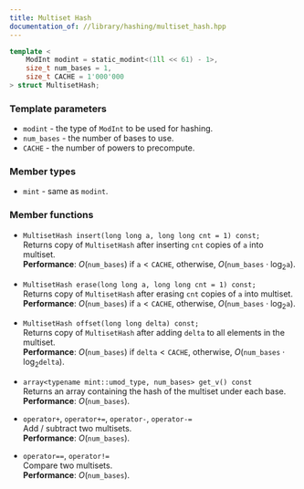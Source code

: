 ```yaml
---
title: Multiset Hash
documentation_of: //library/hashing/multiset_hash.hpp
---
```


```c++
template <
    ModInt modint = static_modint<(1ll << 61) - 1>,
    size_t num_bases = 1,
    size_t CACHE = 1'000'000
> struct MultisetHash;
```

### Template parameters

- `modint` - the type of `ModInt` to be used for hashing.
- `num_bases` - the number of bases to use.
- `CACHE` - the number of powers to precompute.

### Member types

- `mint` - same as `modint`.

### Member functions

- `MultisetHash insert(long long a, long long cnt = 1) const;`  
	Returns copy of `MultisetHash` after inserting `cnt` copies of `a` into multiset.  
	**Performance**: $O(\texttt{num\_bases})$ if $\texttt{a} < \texttt{CACHE}$, otherwise, $O(\texttt{num\_bases}\cdot \log_2 \texttt{a})$.
	
- `MultisetHash erase(long long a, long long cnt = 1) const;`  
	Returns copy of `MultisetHash` after erasing `cnt` copies of `a` into multiset.  
	**Performance**: $O(\texttt{num\_bases})$ if $\texttt{a} < \texttt{CACHE}$, otherwise, $O(\texttt{num\_bases}\cdot \log_2 \texttt{a})$.
	
- `MultisetHash offset(long long delta) const;`  
	Returns copy of `MultisetHash` after adding `delta` to all elements in the multiset.  
	**Performance**: $O(\texttt{num\_bases})$ if $\texttt{delta} < \texttt{CACHE}$, otherwise, $O(\texttt{num\_bases}\cdot \log_2 \texttt{delta})$.
	
- `array<typename mint::umod_type, num_bases> get_v() const`  
	Returns an array containing the hash of the multiset under each base.  
	**Performance**: $O(\texttt{num\_bases})$.
	
- `operator+`, `operator+=`, `operator-`, `operator-=`  
	Add / subtract two multisets.  
	**Performance**: $O(\texttt{num\_bases})$.
	
- `operator==`, `operator!=`  
	Compare two multisets.  
	**Performance**: $O(\texttt{num\_bases})$.
